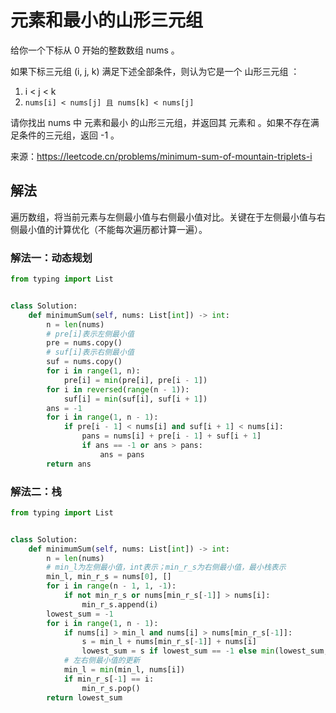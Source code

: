 # 元素和最小的山形三元组
给你一个下标从 0 开始的整数数组 nums 。

如果下标三元组 (i, j, k) 满足下述全部条件，则认为它是一个 山形三元组 ：
1. i < j < k
2. `nums[i] < nums[j] 且 nums[k] < nums[j]`

请你找出 nums 中 元素和最小 的山形三元组，并返回其 元素和 。如果不存在满足条件的三元组，返回 -1 。

来源：https://leetcode.cn/problems/minimum-sum-of-mountain-triplets-i

## 解法
遍历数组，将当前元素与左侧最小值与右侧最小值对比。关键在于左侧最小值与右侧最小值的计算优化（不能每次遍历都计算一遍）。
### 解法一：动态规划
```python
from typing import List


class Solution:
    def minimumSum(self, nums: List[int]) -> int:
        n = len(nums)
        # pre[i]表示左侧最小值
        pre = nums.copy()
        # suf[i]表示右侧最小值
        suf = nums.copy()
        for i in range(1, n):
            pre[i] = min(pre[i], pre[i - 1])
        for i in reversed(range(n - 1)):
            suf[i] = min(suf[i], suf[i + 1])
        ans = -1
        for i in range(1, n - 1):
            if pre[i - 1] < nums[i] and suf[i + 1] < nums[i]:
                pans = nums[i] + pre[i - 1] + suf[i + 1]
                if ans == -1 or ans > pans:
                    ans = pans
        return ans
```
### 解法二：栈
```python
from typing import List


class Solution:
    def minimumSum(self, nums: List[int]) -> int:
        n = len(nums)
        # min_l为左侧最小值，int表示；min_r_s为右侧最小值，最小栈表示
        min_l, min_r_s = nums[0], []
        for i in range(n - 1, 1, -1):
            if not min_r_s or nums[min_r_s[-1]] > nums[i]:
                min_r_s.append(i)
        lowest_sum = -1
        for i in range(1, n - 1):
            if nums[i] > min_l and nums[i] > nums[min_r_s[-1]]:
                s = min_l + nums[min_r_s[-1]] + nums[i]
                lowest_sum = s if lowest_sum == -1 else min(lowest_sum, s)
            # 左右侧最小值的更新
            min_l = min(min_l, nums[i])
            if min_r_s[-1] == i:
                min_r_s.pop()
        return lowest_sum
```